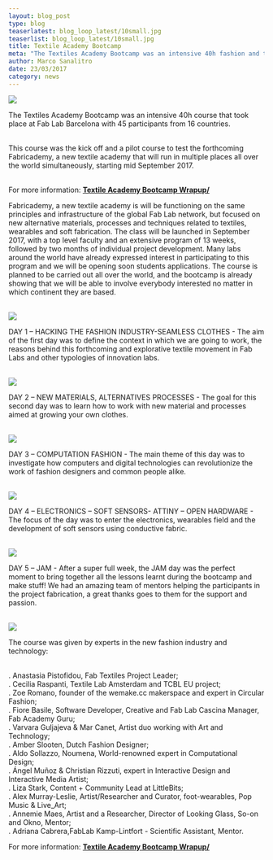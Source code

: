 ```yaml
---
layout: blog_post
type: blog
teaserlatest: blog_loop_latest/10small.jpg
teaserlist: blog_loop_latest/10small.jpg
title: Textile Academy Bootcamp
meta: "The Textiles Academy Bootcamp was an intensive 40h fashion and technology course that took place at Fab Lab Barcelona with 45 participants from all over the world."
author: Marco Sanalitro
date: 23/03/2017 
category: news
---
```


<img src= "http://www.fablabbcn.org/img/blog/blog_loop_latest/101.jpg" align="middle"> 
<br>

The Textiles Academy Bootcamp was an intensive 40h course that took place at Fab Lab Barcelona with 45 participants from 16 countries.<br><br>

This course was the kick off and a pilot course to test the forthcoming Fabricademy, a new textile academy that will run in multiple places all over the world simultaneously, starting mid September 2017. <br><br>

For more information: <strong><a href="http://fabtextiles.org/textile-academy-bootcamp-wrapup/">Textile Academy Bootcamp Wrapup/</a></strong>

Fabricademy, a new textile academy is will be functioning on the same principles and infrastructure of the global Fab Lab network, but focused on new alternative materials, processes and techniques related to textiles, wearables and soft fabrication. The class will be launched in September 2017, with a top level faculty and an extensive program of 13 weeks, followed by two months of individual project development. Many labs around the world have already expressed interest in participating to this program and we will be opening soon students applications. The course is planned to be carried out all over the world, and the bootcamp is already showing that we will be able to involve everybody interested no matter in which continent they are based.<br><br>

<img src= "http://www.fablabbcn.org/img/blog/blog_loop_latest/101.jpg" align="middle"> 
<br>


DAY 1 – HACKING THE FASHION INDUSTRY-SEAMLESS CLOTHES - The aim of the first day was to define the context in which we are going to work, the reasons behind this forthcoming and explorative textile movement in Fab Labs and other typologies of innovation labs. 
<br><br>

<img src= "http://www.fablabbcn.org/img/blog/blog_loop_latest/101.jpg" align="middle"> 
<br>

DAY 2 – NEW MATERIALS, ALTERNATIVES PROCESSES - The goal for this second day was to learn how to work with new material and processes aimed at growing your own clothes.<br><br>

<img src= "http://www.fablabbcn.org/img/blog/blog_loop_latest/101.jpg" align="middle"> 
<br>

DAY 3 – COMPUTATION FASHION - The main theme of this day was to investigate how computers and digital technologies can revolutionize the work of fashion designers and common people alike.<br><br>

<img src= "http://www.fablabbcn.org/img/blog/blog_loop_latest/101.jpg" align="middle"> 
<br>

DAY 4 – ELECTRONICS – SOFT SENSORS- ATTINY – OPEN HARDWARE - The focus of the day was to enter the electronics, wearables field and the development of soft sensors using conductive fabric.<br><br>

<img src= "http://www.fablabbcn.org/img/blog/blog_loop_latest/101.jpg" align="middle"> 
<br>

DAY 5 – JAM - After a super full week, the JAM day was the perfect moment to bring together all the lessons learnt during the bootcamp and make stuff! We had an amazing team of mentors helping the participants in the project fabrication, a great thanks goes to them for the support and passion.<br><br>

<img src= "http://www.fablabbcn.org/img/blog/blog_loop_latest/101.jpg" align="middle"> 
<br>

The course was given by experts in the new fashion industry and technology:<br><br>

. Anastasia Pistofidou, Fab Textiles Project Leader;<br>
. Cecilia Raspanti, Textile Lab Amsterdam and TCBL EU project;<br>
. Zoe Romano, founder of the wemake.cc makerspace and expert in Circular Fashion;<br>
. Fiore Basile, Software Developer, Creative and Fab Lab Cascina Manager, Fab Academy Guru;<br>
. Varvara Guljajeva & Mar Canet, Artist duo working with Art and Technology;<br>
. Amber Slooten, Dutch Fashion Designer;<br>
. Aldo Sollazzo, Noumena, World-renowned expert in Computational Design;<br>
. Ángel Muñoz & Christian Rizzuti, expert in Interactive Design and Interactive Media Artist;<br>
. Liza Stark, Content + Community Lead at LittleBits;<br>
. Alex Murray-Leslie, Artist/Researcher and Curator, foot-wearables, Pop Music & Live_Art;<br>
. Annemie Maes, Artist and a Researcher, Director of Looking Glass, So-on and Okno, Mentor;<br>
. Adriana Cabrera,FabLab Kamp-Lintfort - Scientific Assistant, Mentor.<br>

For more information: <strong><a href="http://fabtextiles.org/textile-academy-bootcamp-wrapup/">Textile Academy Bootcamp Wrapup/</a></strong>

<br>




